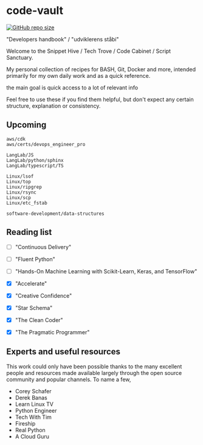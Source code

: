 # code-vault

[![GitHub repo size](https://img.shields.io/github/repo-size/TheNewThinkTank/code-vault?style=flat&logo=github&logoColor=whitesmoke&label=Repo%20Size)](https://github.com/TheNewThinkTank/code-vault/archive/refs/heads/main.zip)

"Developers handbook" / "udviklerens ståbi"

Welcome to the Snippet Hive / Tech Trove / Code Cabinet / Script Sanctuary.

My personal collection of recipes for BASH, Git, Docker and more,
intended primarily for my own daily work and as a quick reference.

the main goal is quick access to a lot of relevant info

Feel free to use these if you find them helpful,
but don't expect any certain structure, explanation or consistency.

## Upcoming

`aws/cdk`<br>
`aws/certs/devops_engineer_pro`<br>

`LangLab/JS`<br>
`LangLab/python/sphinx`<br>
`LangLab/typescript/TS`<br>

`Linux/lsof`<br>
`Linux/top`<br>
`Linux/ripgrep`<br>
`Linux/rsync`<br>
`Linux/scp`<br>
`Linux/etc_fstab`<br>

`software-development/data-structures`<br>

## Reading list
- [ ] "Continuous Delivery"
- [ ] "Fluent Python"
- [ ] "Hands-On Machine Learning with Scikit-Learn, Keras, and TensorFlow"
- [x] "Accelerate"
- [x] "Creative Confidence"
- [x] "Star Schema"
- [x] "The Clean Coder"
- [x] "The Pragmatic Programmer"


## Experts and useful resources
This work could only have been possible thanks to the many excellent people and resources made available
largely through the open source community and popular channels. To name a few,

* Corey Schafer
* Derek Banas
* Learn Linux TV
* Python Engineer
* Tech With Tim
* Fireship
* Real Python
* A Cloud Guru
